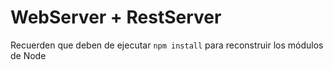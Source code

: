 
# WebServer + RestServer

Recuerden que deben de ejecutar ``npm install`` para reconstruir los módulos de Node